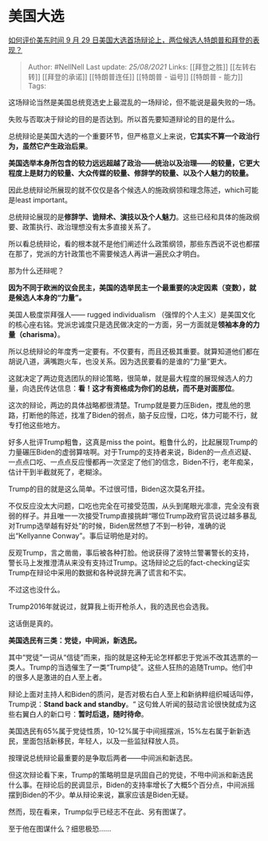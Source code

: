 # 美国大选
[如何评价美东时间 9 月 29 日美国大选首场辩论上，两位候选人特朗普和拜登的表现？](https://www.zhihu.com/question/423566768/answer/1501852693)

> Author: #NellNell 
Last update: *25/08/2021* 
Links: [[拜登之胜]] [[左转右转]] [[拜登的承诺]] [[特朗普连任]] [[特朗普 - 谥号]] [[特朗普 - 能力]]
Tags:  


  

这场辩论当然是美国总统竞选史上最混乱的一场辩论，但不能说是最失败的一场。

失败与否取决于辩论的目的是否达到。所以首先要知道辩论的目的是什么。

总统辩论是美国大选的一个重要环节，但严格意义上来说，**它其实不算一个政治行为，虽然它产生政治后果**。

**美国选举本身所包含的较力远远超越了政治——统治以及治理——的较量，它更大程度上是财力的较量、大众传媒的较量、修辞学的较量、以及个人魅力的较量。**

因此总统辩论所展现的就不仅仅是各个候选人的施政纲领和理念陈述，which可能是least important。

总统辩论展现的是**修辞学、诡辩术、演技以及个人魅力**。这些已经和具体的施政纲要、政策执行、政治理想没有太多直接关系了。

所以看总统辩论，看的根本就不是他们阐述什么政策纲领，那些东西说不说也都摆在那了，党派的方针政策也不需要候选人再讲一遍民众才明白。

那为什么还辩呢？

**因为不同于欧洲的议会民主，美国的选举民主一个最重要的决定因素（变数），就是候选人本身的“力量”。**

美国人极度崇拜强人—— rugged individualism （强悍的个人主义）是美国文化的核心座右铭。党派忠诚度只是选民做决定的一方面，另一方面就是**领袖本身的力量（charisma）**。

所以总统辩论的年度秀一定要有。不仅要有，而且还极其重要。就算知道他们都在胡说八道，满嘴跑火车，也没关系。因为选民要看的是谁的“力量”更大。

这就决定了两边竞选团队的辩论策略，很简单，就是最大程度的展现候选人的力量，向选民传达信息：**看！这才有资格成为你们的总统，而不是对面那位**。

这次的辩论，两边的具体战略都很清楚。Trump就是要力压Biden，搅乱他的思路，打断他的陈述，找准了Biden的弱点，脑子反应慢，口吃，体力可能不行，就专打他这些地方。

好多人批评Trump粗鲁，这真是miss the point。粗鲁什么的，比起展现Trump的力量碾压Biden的虚弱算啥啊。对于Trump的支持者来说，Biden的一点点迟疑、一点点口吃、一点点反应慢都再一次坚定了他们的信念，Biden不行，老年痴呆，估计干到半截就死了，老糊涂。

Trump的目的就是这么简单。不过很可惜，Biden这次莫名开挂。

不仅反应没太大问题，口吃也完全在可接受范围，从头到尾眼光凛凛，完全没有衰弱的样子。并且唯一一次接受Trump直接挑衅“哪位Trump政府官员说过越多暴乱对Trump选举越有好处”的时候，Biden居然想了不到一秒钟，准确的说出“Kellyanne Conway”。事后证明他是对的。

反观Trump，言之凿凿，事后被各种打脸。他说获得了波特兰警署警长的支持，警长马上发推澄清从来没有支持过Trump。这场辩论之后的fact-checking证实Trump在辩论中采用的数据和各种说辞充满了谎言和不实。

不过这也没什么。

Trump2016年就说过，就算我上街开枪杀人，我的选民也会选我。

这话倒是真的。

**美国选民有三类：党徒，中间派，新选民。**

其中“党徒”一词从“信徒”而来，指的就是这种无论怎样都忠于党派不改其选票的一类人。Trump的当选催生了一类“Trump徒”。这些人狂热的追随Trump。他们中的很多人是激进的白人至上者。

辩论上面对主持人和Biden的质问，是否对极右白人至上和新纳粹组织喊话叫停，Trump说：**Stand back and standby**。“ 这句耸人听闻的鼓动言论很快就成为这些右翼白人的新口号：**暂时后退，随时待命**。

美国选民有65%属于党徒性质，10-12%属于中间摇摆派，15%左右属于新新选民，里面包括新移民，年轻人，以及一些监狱释放人员。

按理说总统辩论最重要的是争取后两者——中间派和新选民。

但这次辩论看下来，Trump的策略明显是巩固自己的党徒，不甩中间派和新选民什么事。在辩论后的民调显示，Biden的支持率增长了大概5个百分点，中间派摇摆到Biden的不少。单从辩论来说，赢家应该是Biden无疑。

然而，现在看来，Trump似乎已经志不在此、另有图谋了。

至于他在图谋什么？细思极恐……